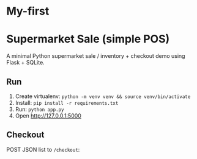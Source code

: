 # My-first
# Supermarket Sale (simple POS)

A minimal Python supermarket sale / inventory + checkout demo using Flask + SQLite.

## Run
1. Create virtualenv: `python -m venv venv && source venv/bin/activate`
2. Install: `pip install -r requirements.txt`
3. Run: `python app.py`
4. Open http://127.0.0.1:5000

## Checkout
POST JSON list to `/checkout`:
